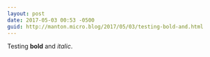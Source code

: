 ```yaml
---
layout: post
date: 2017-05-03 00:53 -0500
guid: http://manton.micro.blog/2017/05/03/testing-bold-and.html
---
```

Testing **bold** and _italic_.
